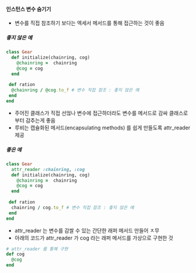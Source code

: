 #### 인스턴스 변수 숨기기 
- 변수를 직접 참조하기 보다는 엑세서 메서드를 통해 접근하는 것이 좋음 

##### 좋지 않은 예 
```ruby 
class Gear 
  def initialize(chainring, cog)
    @chainring =  chainring
    @cog = cog
  end
  
 def ration
  @chainring / @cog.to_f # 변수 직접 참조 : 좋지 않은 예 
 end
end

```

- 주어진 클래스가 직접 선얺나 변수에 접근하더라도 변수를 메서드로 감싸 클래스로부터 감추는게 좋음
- 루비는 캡슐화된 메서드(encapsulating methods) 를 쉽게 만들도록 attr_reader 제공

##### 좋은 예 

```ruby 
class Gear 
  attr_reader :chainring, :cog
  def initialize(chainring, cog)
    @chainring =  chainring
    @cog = cog
  end
  
 def ration
  chainring / cog.to_f # 변수 직접 참조 : 좋지 않은 예 
 end
end

```

- attr_reader 는 변수를 감쌀 수 있는 간단한 래퍼 메서드 만들어 ㅈ무 
- 아래의 코드가 attr_reader 가 cog 라는 래퍼 메서드를 가상으로 구현한 것 

```ruby
# attr_reader 를 통해 구현
def cog
  @cog
end
```
